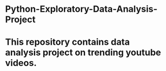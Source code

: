 # Python-Exploratory-Data-Analysis-Project
# This repository contains data analysis project on trending youtube videos.
